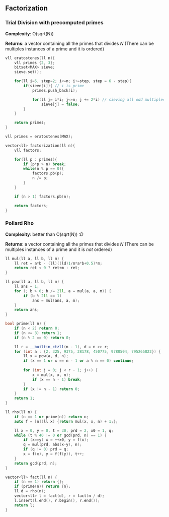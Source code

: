 ## Factorization

### Trial Division with precomputed primes

**Complexity**:  O(sqrt(N))

**Returns**: a vector containing all the primes that divides *N* (There can be multiples instances of a prime and it is ordered)

```cpp
vll eratostenes(ll n){ 
    vll primes {2, 3};
    bitset<MAX> sieve;
    sieve.set();

    for(ll i=5, step=2; i<=n; i+=step, step = 6 - step){
        if(sieve[i]){ // i is prime
            primes.push_back(i);

            for(ll j= i*i; j<=n; j += 2*i) // sieving all odd multiples of i >= i*i
                sieve[j] = false;
        }
    }

    return primes;
}

vll primes = eratostenes(MAX);

vector<ll> factorization(ll n){
    vll factors;

    for(ll p : primes){
        if (p*p > n) break;
        while(n % p == 0){
            factors.pb(p);
            n /= p;
        }
    }

    if (n > 1) factors.pb(n);

    return factors;
}
```

### Pollard Rho

**Complexity**:  better than O(sqrt(N)) *:D*

**Returns**: a vector containing all the primes that divides *N* (There can be multiples instances of a prime and it is *not* ordered)

```cpp
ll mul(ll a, ll b, ll m) {
    ll ret = a*b - (ll)((ld)1/m*a*b+0.5)*m;
    return ret < 0 ? ret+m : ret;
}

ll pow(ll a, ll b, ll m) {
    ll ans = 1;
    for (; b > 0; b /= 2ll, a = mul(a, a, m)) {
        if (b % 2ll == 1)
            ans = mul(ans, a, m);
    }
    return ans;
}

bool prime(ll n) {
    if (n < 2) return 0;
    if (n <= 3) return 1;
    if (n % 2 == 0) return 0;

    ll r = __builtin_ctzll(n - 1), d = n >> r;
    for (int a : {2, 325, 9375, 28178, 450775, 9780504, 795265022}) {
        ll x = pow(a, d, n);
        if (x == 1 or x == n - 1 or a % n == 0) continue;
        
        for (int j = 0; j < r - 1; j++) {
            x = mul(x, x, n);
            if (x == n - 1) break;
        }
        if (x != n - 1) return 0;
    }
    return 1;
}

ll rho(ll n) {
    if (n == 1 or prime(n)) return n;
    auto f = [n](ll x) {return mul(x, x, n) + 1;};

    ll x = 0, y = 0, t = 30, prd = 2, x0 = 1, q;
    while (t % 40 != 0 or gcd(prd, n) == 1) {
        if (x==y) x = ++x0, y = f(x);
        q = mul(prd, abs(x-y), n);
        if (q != 0) prd = q;
        x = f(x), y = f(f(y)), t++;
    }
    return gcd(prd, n);
}

vector<ll> fact(ll n) {
    if (n == 1) return {};
    if (prime(n)) return {n};
    ll d = rho(n);
    vector<ll> l = fact(d), r = fact(n / d);
    l.insert(l.end(), r.begin(), r.end());
    return l;
}
```